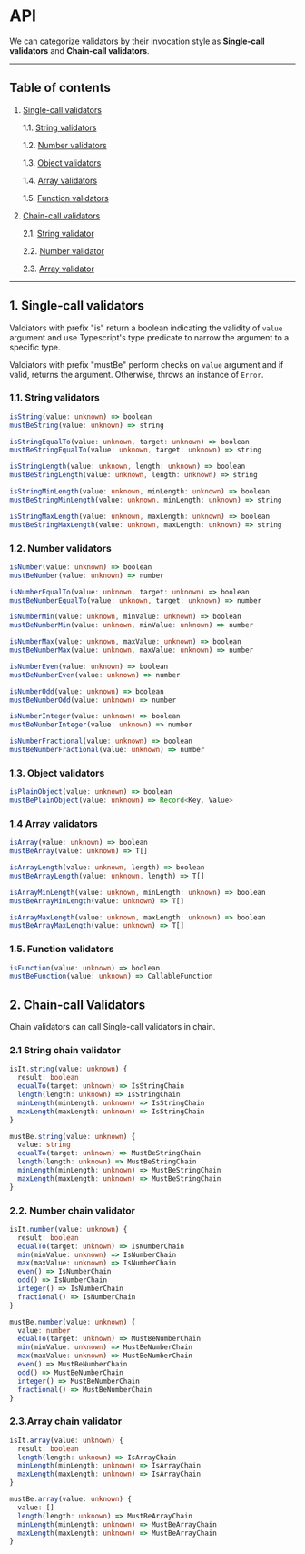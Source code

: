 # API

We can categorize validators by their invocation style as **Single-call validators** and **Chain-call validators**.

---

## Table of contents

1. [Single-call validators](#1-single-call-validators)

   1.1. [String validators](#11-string-validators)

   1.2. [Number validators](#12-number-validators)

   1.3. [Object validators](#13-object-validators)

   1.4. [Array validators](#14-array-validators)

   1.5. [Function validators](#15-function-validators)

2. [Chain-call validators](#2-chain-call-validators)

   2.1. [String validator](#21-string-chain-validator)

   2.2. [Number validator](#22-number-chain-validator)

   2.3. [Array validator](#23array-chain-validator)

---

## 1. Single-call validators

Valdiators with prefix "is" return a boolean indicating the validity of `value` argument and use Typescript's type predicate to narrow the argument to a specific type.

Valdiators with prefix "mustBe" perform checks on `value` argument and if valid, returns the argument. Otherwise, throws an instance of `Error`.

### 1.1. String validators

```ts
isString(value: unknown) => boolean
mustBeString(value: unknown) => string

isStringEqualTo(value: unknown, target: unknown) => boolean
mustBeStringEqualTo(value: unknown, target: unknown) => string

isStringLength(value: unknown, length: unknown) => boolean
mustBeStringLength(value: unknown, length: unknown) => string

isStringMinLength(value: unknown, minLength: unknown) => boolean
mustBeStringMinLength(value: unknown, minLength: unknown) => string

isStringMaxLength(value: unknown, maxLength: unknown) => boolean
mustBeStringMaxLength(value: unknown, maxLength: unknown) => string
```

### 1.2. Number validators

```ts
isNumber(value: unknown) => boolean
mustBeNumber(value: unknown) => number

isNumberEqualTo(value: unknown, target: unknown) => boolean
mustBeNumberEqualTo(value: unknown, target: unknown) => number

isNumberMin(value: unknown, minValue: unknown) => boolean
mustBeNumberMin(value: unknown, minValue: unknown) => number

isNumberMax(value: unknown, maxValue: unknown) => boolean
mustBeNumberMax(value: unknown, maxValue: unknown) => number

isNumberEven(value: unknown) => boolean
mustBeNumberEven(value: unknown) => number

isNumberOdd(value: unknown) => boolean
mustBeNumberOdd(value: unknown) => number

isNumberInteger(value: unknown) => boolean
mustBeNumberInteger(value: unknown) => number

isNumberFractional(value: unknown) => boolean
mustBeNumberFractional(value: unknown) => number
```

### 1.3. Object validators

```ts
isPlainObject(value: unknown) => boolean
mustBePlainObject(value: unknown) => Record<Key, Value>
```

### 1.4 Array validators

```ts
isArray(value: unknown) => boolean
mustBeArray(value: unknown) => T[]

isArrayLength(value: unknown, length) => boolean
mustBeArrayLength(value: unknown, length) => T[]

isArrayMinLength(value: unknown, minLength: unknown) => boolean
mustBeArrayMinLength(value: unknown) => T[]

isArrayMaxLength(value: unknown, maxLength: unknown) => boolean
mustBeArrayMaxLength(value: unknown) => T[]
```

### 1.5. Function validators

```ts
isFunction(value: unknown) => boolean
mustBeFunction(value: unknown) => CallableFunction
```

## 2. Chain-call Validators

Chain validators can call Single-call validators in chain.

### 2.1 String chain validator

```ts
isIt.string(value: unknown) {
  result: boolean
  equalTo(target: unknown) => IsStringChain
  length(length: unknown) => IsStringChain
  minLength(minLength: unknown) => IsStringChain
  maxLength(maxLength: unknown) => IsStringChain
}

mustBe.string(value: unknown) {
  value: string
  equalTo(target: unknown) => MustBeStringChain
  length(length: unknown) => MustBeStringChain
  minLength(minLength: unknown) => MustBeStringChain
  maxLength(maxLength: unknown) => MustBeStringChain
}
```

### 2.2. Number chain validator

```ts
isIt.number(value: unknown) {
  result: boolean
  equalTo(target: unknown) => IsNumberChain
  min(minValue: unknown) => IsNumberChain
  max(maxValue: unknown) => IsNumberChain
  even() => IsNumberChain
  odd() => IsNumberChain
  integer() => IsNumberChain
  fractional() => IsNumberChain
}

mustBe.number(value: unknown) {
  value: number
  equalTo(target: unknown) => MustBeNumberChain
  min(minValue: unknown) => MustBeNumberChain
  max(maxValue: unknown) => MustBeNumberChain
  even() => MustBeNumberChain
  odd() => MustBeNumberChain
  integer() => MustBeNumberChain
  fractional() => MustBeNumberChain
}
```

### 2.3.Array chain validator

```ts
isIt.array(value: unknown) {
  result: boolean
  length(length: unknown) => IsArrayChain
  minLength(minLength: unknown) => IsArrayChain
  maxLength(maxLength: unknown) => IsArrayChain
}

mustBe.array(value: unknown) {
  value: []
  length(length: unknown) => MustBeArrayChain
  minLength(minLength: unknown) => MustBeArrayChain
  maxLength(maxLength: unknown) => MustBeArrayChain
}
```
